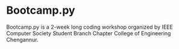 # Bootcamp.py
Bootcamp.py is a 2-week long coding workshop organized by IEEE Computer Society Student Branch Chapter College of Engineering Chengannur.
